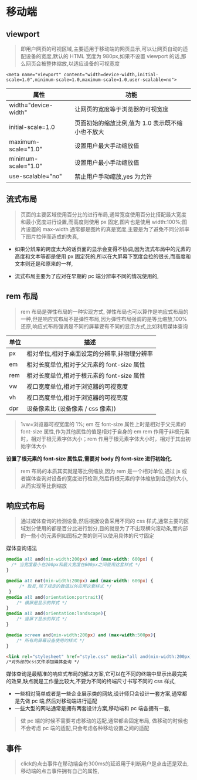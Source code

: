 # 移动端

## viewport

> 即用户网页的可视区域,主要适用于移动端的网页显示,可以让网页自动的适配设备的宽度,默认的 HTML 宽度为 980px,如果不设置 viewport 的话,那么网页会被整体缩放,以适应设备的可视宽度

`<meta name="viewport" content="width=device-width,initial-scale=1.0",minimum-scale=1.0,maximum-scale=1.0,user-scalable=no">`

| 属性                 | 功能                                             |
| -------------------- | ------------------------------------------------ |
| width="device-width" | 让网页的宽度等于浏览器的可视宽度                 |
| initial-scale=1.0    | 页面初始的缩放比例,值为 1.0 表示既不缩小也不放大 |
| maximum-scale="1.0"  | 设置用户最大手动缩放值                           |
| minimum-scale="1.0"  | 设置用户最小手动缩放值                           |
| use-scalable="no"    | 禁止用户手动缩放,yes 为允许                      |

## 流式布局

> 页面的主要区域使用百分比的进行布局,通常宽度使用百分比搭配最大宽度和最小宽度进行设置,而高度则使用 px 固定,图片也是使用 width:100%;图片设置的 max-width 通常都是图片的真是宽度,主要是为了避免不同分辨率下图片拉伸而造成的失真,

- 如果分辨库的跨度太大的话页面的显示会变得不协调,因为流式布局中的元素的高度和文本等都是使用 px 固定死的,所以在大屏幕下宽度会拉的很长,而高度和文本则还是和原来的一样,

- 流式布局主要为了应对在早期的 pc 端分辨率不同的情况使用的,

## rem 布局

> rem 布局是弹性布局的一种实现方式, 弹性布局也可以算作是响应式布局的一种,但是响应式布局不是弹性布局,因为弹性布局强调的是等比缩放,100%还原,响应式布局强调是不同的屏幕要有不同的显示方式,比如利用媒体查询

| 单位 | 描述                                         |
| ---- | -------------------------------------------- |
| px   | 相对单位,相对于桌面设定的分辨率,非物理分辨率 |
| em   | 相对长度单位,相对于父元素的 font-size 属性   |
| rem  | 相对长度单位,相对于根元素的 font-size 属性   |
| vw   | 视口宽度单位,相对于浏览器的可视宽度          |
| vh   | 视口高度单位,相对于浏览器的可视高度          |
| dpr  | 设备像素比 (设备像素 / css 像素))            |

> 1vw=浏览器可视宽度的 1%;
> em 在 font-size 属性上时是相对于父元素的 font-size 属性,作为其他属性的值是相对于自身的 em
> rem 作用于非根元素时，相对于根元素字体大小；rem 作用于根元素字体大小时，相对于其出初始字体大小

**设置了根元素的 font-size 属性后,需要对 body 的 font-size 进行初始化.**

> rem 布局的本质其实就是等比例缩放,因为 rem 是一个相对单位,通过 js 或者媒体查询对设备的宽度进行检测,然后将根元素的字体缩放到合适的大小,从而实现等比例缩放

## 响应式布局

> 通过媒体查询的检测设备,然后根据设备采用不同的 css 样式,通常主要的区域划分使用的都是百分比进行划分,目的就是为了不出现横向滚动条,而内部的一些小的元素例如图标之类的则可以使用具体的尺寸固定

媒体查询语法

```css
@media all and(min-width:200px) and (max-width: 600px) {
  /* 当宽度最小在200px和最大宽度在600px之间使用这套样式 */
}

@media all not(min-width:200px) and (max-width: 600px) {
     /* 取反,除了规定的数值以外应用这套样式 */
 }
@media all and(orientation:portrait){
    /* 横屏是显示的样式 */
}
@media all and(orientation:landscape){
    /* 竖屏下显示的样式 */
}

@media screen and(min-width:200px) and (max-width:500px){
    /* 所有的屏幕设备使用的样式 */
}

```

```html
<link rel="stylesheet" href="style.css" media="all and(min-width:200px)">
/*对外部的css文件添加媒体查询 */
```

媒体查询是最精准的响应式布局的解决方案,它可以在不同的终端中显示出最完美的效果,缺点就是工作量比较大,不要为不同的终端尺寸书写不同的 css 样式,

- 一些相对简单或者是一些企业展示类的网站,设计师只会设计一套方案,通常都是先做 pc 端,然后对移动端进行适配
- 一些大型的网站通常是拥有两套设计方案,移动端和 pc 端各拥有一套,

> 做 pc 端的时候不需要考虑移动的适配,通常都会固定布局,
> 做移动的时候也不会考虑 pc 端的适配,只会考虑各种移动设置之间的适配

## 事件

> click的点击事件在移动端会有300ms的延迟用于判断用户是点击还是双击,移动端的点击事件拥有自己的属性,

